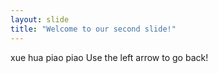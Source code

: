 ```yaml
---
layout: slide
title: "Welcome to our second slide!"
---
```

xue hua piao piao 
Use the left arrow to go back!
